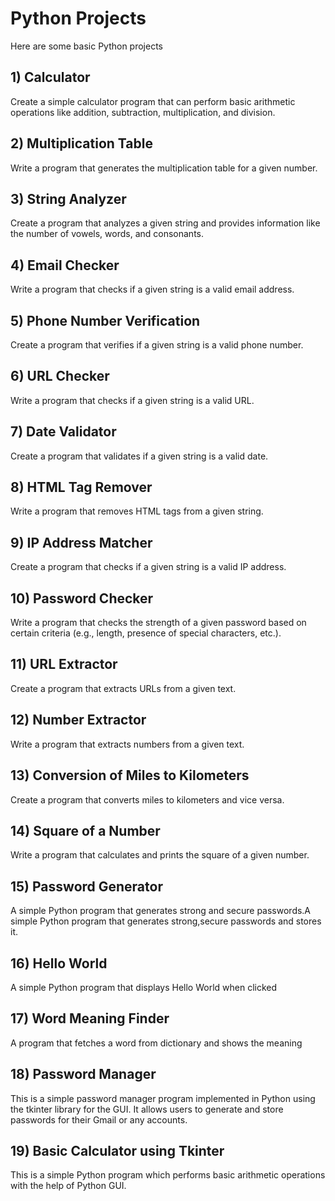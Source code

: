 # Python Projects

Here are some basic Python projects

## 1) Calculator
Create a simple calculator program that can perform basic arithmetic operations like addition, subtraction, multiplication, and division.

## 2) Multiplication Table
Write a program that generates the multiplication table for a given number.

## 3) String Analyzer
Create a program that analyzes a given string and provides information like the number of vowels, words, and consonants.

## 4) Email Checker
Write a program that checks if a given string is a valid email address.

## 5) Phone Number Verification
Create a program that verifies if a given string is a valid phone number.

## 6) URL Checker
Write a program that checks if a given string is a valid URL.

## 7) Date Validator
Create a program that validates if a given string is a valid date.

## 8) HTML Tag Remover
Write a program that removes HTML tags from a given string.

## 9) IP Address Matcher
Create a program that checks if a given string is a valid IP address.

## 10) Password Checker
Write a program that checks the strength of a given password based on certain criteria (e.g., length, presence of special characters, etc.).

## 11) URL Extractor
Create a program that extracts URLs from a given text.

## 12) Number Extractor
Write a program that extracts numbers from a given text.

## 13) Conversion of Miles to Kilometers
Create a program that converts miles to kilometers and vice versa.

## 14) Square of a Number
Write a program that calculates and prints the square of a given number.

## 15) Password Generator
A simple Python program that generates strong and secure passwords.A simple Python program that generates strong,secure passwords and stores it.

## 16) Hello World
A simple Python program that displays Hello World when clicked 

## 17) Word Meaning Finder
A program that fetches a word from dictionary and shows the meaning

## 18) Password Manager
This is a simple password manager program implemented in Python using the tkinter library for the GUI. It allows users to generate and store passwords for their Gmail or any accounts.

## 19) Basic Calculator using Tkinter
This is a simple Python program which performs basic arithmetic operations with the help of Python GUI.